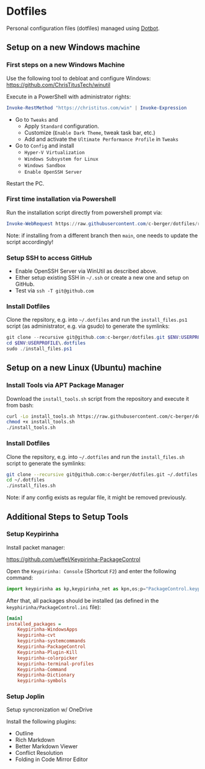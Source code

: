 # Dotfiles

Personal configuration files (dotfiles) managed using
[Dotbot](https://github.com/anishathalye/dotbot).

## Setup on a new Windows machine

### First steps on a new Windows Machine

Use the following tool to debloat and configure Windows:
https://github.com/ChrisTitusTech/winutil

Execute in a PowerShell with administrator rights:

```powershell
Invoke-RestMethod "https://christitus.com/win" | Invoke-Expression
```

- Go to `Tweaks` and
    - Apply `Standard` configuration.
    - Customize (`Enable Dark Theme`, tweak task bar, etc.)
    - Add and activate the `Ultimate Performance Profile` in `Tweaks`
- Go to `Config` and install
    - `Hyper-V Virtualization`
    - `Windows Subsystem for Linux`
    - `Windows Sandbox`
    - `Enable OpenSSH Server`

Restart the PC.

### First time installation via Powershell

Run the installation script directly from powershell prompt via:

```powershell
Invoke-WebRequest https://raw.githubusercontent.com/c-berger/dotfiles/refs/heads/main/install.ps1 | Invoke-Expression
```

Note: if installing from a different branch then `main`, one needs to update the script accordingly!

### Setup SSH to access GitHub

- Enable OpenSSH Server via WinUtil as described above.
- Either setup existing SSH in `~/.ssh` or create a new one and setup on GitHub.
- Test via `ssh -T git@github.com`

### Install Dotfiles

Clone the repsitory, e.g. into `~/.dotfiles` and run the `install_files.ps1` script
(as administrator, e.g. via gsudo) to generate the symlinks:

```powershell
git clone --recursive git@github.com:c-berger/dotfiles.git $ENV:USERPROFILE\.dotfiles
cd $ENV:USERPROFILE\.dotfiles
sudo ./install_files.ps1
```

## Setup on a new Linux (Ubuntu) machine

### Install Tools via APT Package Manager

Download the `install_tools.sh` script from the repository and execute it from
bash:


```sh
curl -Lo install_tools.sh https://raw.githubusercontent.com/c-berger/dotfiles/main/install_tools.sh
chmod +x install_tools.sh
./install_tools.sh
```

### Install Dotfiles

Clone the repsitory, e.g. into `~/.dotfiles` and run the `install_files.sh` script to
generate the symlinks:

```sh
git clone --recursive git@github.com:c-berger/dotfiles.git ~/.dotfiles
cd ~/.dotfiles
./install_files.sh
```

Note: if any config exists as regular file, it might be removed previously.


## Additional Steps to Setup Tools

### Setup Keypirinha

Install packet manager:

https://github.com/ueffel/Keypirinha-PackageControl

Open the `Keypirinha: Console` (Shortcut `F2`) and enter the following command:

```python
import keypirinha as kp,keypirinha_net as kpn,os;p="PackageControl.keypirinha-package";d=kpn.build_urllib_opener().open("https://github.com/ueffel/Keypirinha-PackageControl/releases/download/1.0.4/"+p);pb=d.read();d.close();f=open(os.path.join(kp.installed_package_dir(),p),"wb");f.write(pb);f.close()
```

After that, all packages should be installed (as defined in the
`keyphirinha/PackageControl.ini` file):

```ini
[main]
installed_packages =
    Keypirinha-WindowsApps
    keypirinha-cvt
    keypirinha-systemcommands
    Keypirinha-PackageControl
    Keypirinha-Plugin-Kill
    keypirinha-colorpicker
    keypirinha-terminal-profiles
    Keypirinha-Command
    Keypirinha-Dictionary
    keypirinha-symbols
```

### Setup Joplin

Setup syncronization w/ OneDrive

Install the following plugins:

- Outline
- Rich Markdown
- Better Markdown Viewer
- Conflict Resolution
- Folding in Code Mirror Editor
